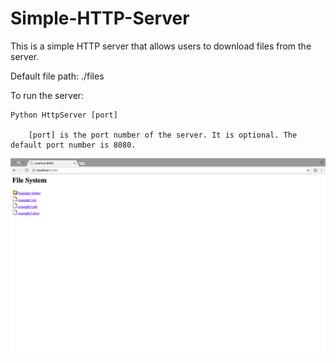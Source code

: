 # Simple-HTTP-Server
This is a simple HTTP server that allows users to download files from the server.

Default file path: ./files

To run the server:

    Python HttpServer [port]
    
        [port] is the port number of the server. It is optional. The default port number is 8080.

![alt tag](https://raw.githubusercontent.com/jiaqi-gu/Simple-HTTP-Server/master/pic.png)
